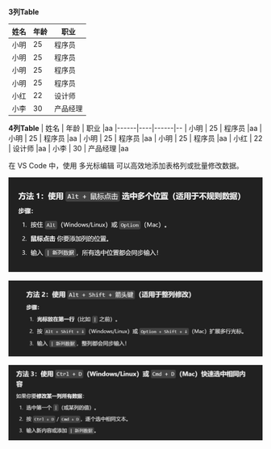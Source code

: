 **3列Table**

| 姓名  | 年龄 | 职业  
|------|----|------
| 小明  | 25 | 程序员 
| 小明  | 25 | 程序员 
| 小明  | 25 | 程序员 
| 小明  | 25 | 程序员 
| 小红  | 22 | 设计师 
| 小李  | 30 | 产品经理 

**4列Table**
| 姓名  | 年龄 | 职业  |aa
|------|----|------|--
| 小明  | 25 | 程序员 |aa
| 小明  | 25 | 程序员 |aa
| 小明  | 25 | 程序员 |aa
| 小明  | 25 | 程序员 |aa
| 小红  | 22 | 设计师 |aa
| 小李  | 30 | 产品经理 |aa


在 VS Code 中，使用 多光标编辑 可以高效地添加表格列或批量修改数据。

![alt text](Images/image.png)

![alt text](Images/image-1.png)

![alt text](Images/image-2.png)